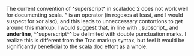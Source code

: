The current convention of ^superscript^ in scaladoc 2 does not work well for documenting scala. ^ is an operator (in regexes at least, and I would suspect for xor also), and this leads to unneccessary contortions to get around this markup. I would suggest that, in line with ,,subscript,, and __underline__, ^^superscript^^ be delimited with double punctuation marks. I realize this is different from the Trac markup syntax, but feel it would be significantly beneficial to the scala doc effort as a whole.
